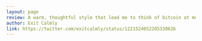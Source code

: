 ```yaml
---
layout: page
review: A warm, thoughtful style that lead me to think of bitcoin at more profound philosophical levels.
author: Exit Calmly
link: https://twitter.com/exitcalmly/status/1221524652205338626
---
```

